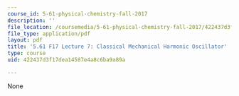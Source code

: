 ```yaml
---
course_id: 5-61-physical-chemistry-fall-2017
description: ''
file_location: /coursemedia/5-61-physical-chemistry-fall-2017/422437d3f17dea14587e4a8c6ba9a89a_MIT5_61F17_lec7.pdf
file_type: application/pdf
layout: pdf
title: '5.61 F17 Lecture 7: Classical Mechanical Harmonic Oscillator'
type: course
uid: 422437d3f17dea14587e4a8c6ba9a89a

---
```

None